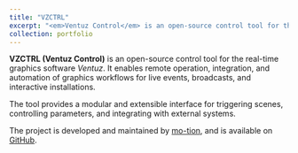 ```yaml
---
title: "VZCTRL"
excerpt: "<em>Ventuz Control</em> is an open-source control tool for the real-time graphics software Ventuz.<br/><br /><a href='https://vzctrl.geyser.at/' target='_blank'><img src='/images/portfolio/vzctrl.png'></a>"
collection: portfolio
---
```


**VZCTRL (Ventuz Control)** is an open-source control tool for the real-time graphics software _Ventuz_. It enables remote operation, integration, and automation of graphics workflows for live events, broadcasts, and interactive installations.

The tool provides a modular and extensible interface for triggering scenes, controlling parameters, and integrating with external systems.

The project is developed and maintained by [mo-tion](https://mo-tion.geyser.at), and is available on [GitHub](https://github.com/mo-tion-interactive/VZCTRL).
